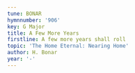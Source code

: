 ```yaml
---
tune: BONAR
hymnnumber: '906'
key: G Major
title: A Few More Years
firstline: A few more years shall roll
topic: 'The Home Eternal: Nearing Home'
author: H. Bonar
year: '-'
---
```

